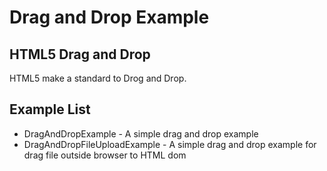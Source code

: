 # Drag and Drop Example


## HTML5 Drag and Drop 
HTML5 make a standard to Drog and Drop.

## Example List
* DragAndDropExample - A simple drag and drop example
* DragAndDropFileUploadExample - A simple drag and drop example for drag file outside browser to HTML dom